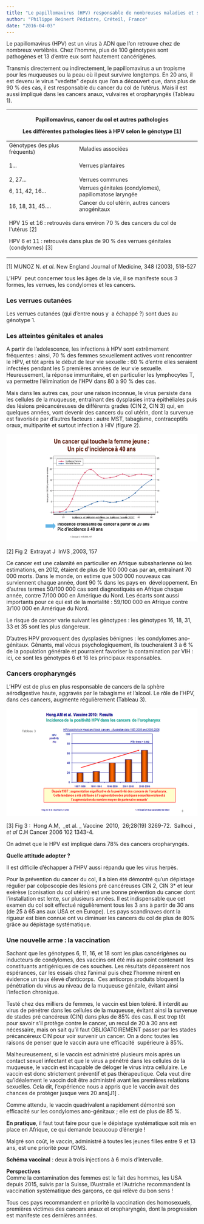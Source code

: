 ```yaml
---
title: "Le papillomavirus (HPV) responsable de nombreuses maladies et surtout du cancer du col de l'utérus"
author: "Philippe Reinert Pédiatre, Créteil, France"
date: "2016-04-03"
---
```


<div class="teaser"><p>Le papillomavirus (HPV) est un virus à ADN que l’on retrouve chez de nombreux vertébrés. Chez l’homme, plus de 100 génotypes sont pathogènes et 13 d’entre eux sont hautement cancérigènes.</p></div>

Transmis directement ou indirectement, le papillomavirus a un tropisme pour les muqueuses ou la peau où il peut survivre longtemps. En 20 ans, il est devenu le virus "vedette" depuis que l’on a découvert que, dans plus de 90 % des cas, il est responsable du cancer du col de l’utérus. Mais il est aussi impliqué dans les cancers anaux, vulvaires et oropharyngés (Tableau 1).

<table>

<thead>

<tr>

<th colspan="2" scope="col">

Papillomavirus, cancer du col et autres pathologies

Les différentes pathologies liées à HPV selon le génotype \[1\]

</th>

</tr>

</thead>

<tbody>

<tr>

<td>Génotypes  
(les plus fréquents)</td>

<td>Maladies associées</td>

</tr>

<tr>

<td>1...</td>

<td>

Verrues plantaires

</td>

</tr>

<tr>

<td>2, 27...</td>

<td>Verrues communes</td>

</tr>

<tr>

<td>6, 11, 42, 16...</td>

<td>Verrues génitales (condylomes),   
papillomatose laryngée</td>

</tr>

<tr>

<td>16, 18, 31, 45....</td>

<td>Cancer du col utérin,  
autres cancers anogénitaux</td>

</tr>

<tr>

<td colspan="2">

HPV 15 et 16 : retrouvés dans environ 70 % des cancers du col de l'utérus \[2\]

HPV 6 et 11 : retrouvés dans plus de 90 % des verrues génitales (condylomes) \[3\]

</td>

</tr>

</tbody>

</table>

\[1\] MUNOZ N. *et al.* New England Journal of Medicine, 348 (2003), 518-527

L’HPV  peut concerner tous les âges de la vie, il se manifeste sous 3 formes, les verrues, les condylomes et les cancers.

### Les verrues cutanées

Les verrues cutanées (qui d’entre nous y  a échappé ?) sont dues au génotype 1.

### Les atteintes génitales et anales

A partir de l’adolescence, les infections à HPV sont extrêmement fréquentes : ainsi, 70 % des femmes sexuellement actives vont rencontrer le HPV, et tôt après le début de leur vie sexuelle : 60 % d’entre elles seraient infectées pendant les 5 premières années de leur vie sexuelle.  
Heureusement, la réponse immunitaire, et en particulier les lymphocytes T, va permettre l’élimination de l’HPV dans 80 à 90 % des cas.

Mais dans les autres cas, pour une raison inconnue, le virus persiste dans les cellules de la muqueuse, entraînant des dysplasies intra épithéliales puis des lésions précancéreuses de différents grades (CIN 2, CIN 3) qui, en quelques années, vont devenir des cancers du col utérin, dont la survenue est favorisée par d’autres facteurs : autre MST, tabagisme, contraceptifs oraux, multiparité et surtout infection à HIV (figure 2).

![](image003-1.png)

\[2\] Fig 2  Extrayat J  InVS ,2003, 157

Ce cancer est une calamité en particulier en Afrique subsaharienne où les estimations, en 2012, étaient de plus de 100 000 cas par an, entraînant 70 000 morts. Dans le monde, on estime que 500 000 nouveaux cas surviennent chaque année, dont 90 % dans les pays en  développement. En d’autres termes 50/100 000 cas sont diagnostiqués en Afrique chaque année, contre 7/100 000 en Amérique du Nord. Les écarts sont aussi importants pour ce qui est de la mortalité : 59/100 000 en Afrique contre 3/100 000 en Amérique du Nord.

Le risque de cancer varie suivant les génotypes : les génotypes 16, 18, 31, 33 et 35 sont les plus dangereux.

D’autres HPV provoquent des dysplasies bénignes : les condylomes ano-génitaux. Gênants, mal vécus psychologiquement, ils toucheraient 3 à 6 % de la population générale et pourraient favoriser la contamination par VIH : ici, ce sont les génotypes 6 et 16 les principaux responsables.

### Cancers oropharyngés

L’HPV est de plus en plus responsable de cancers de la sphère aérodigestive haute, aggravés par le tabagisme et l’alcool. Le rôle de l’HPV, dans ces cancers, augmente régulièrement (Tableau 3).

![](image005-0.png)

\[3\] Fig 3 :  Hong A.M,  \_et al. \_ Vaccine  2010,  26;28(19) 3269-72.  Salhcci , *et al* C.H Cancer 2006 102 1343-4.

On admet que le HPV est impliqué dans 78% des cancers oropharyngés.

**Quelle attitude adopter ?**

Il est difficile d’échapper à l’HPV aussi répandu que les virus herpès.

Pour la prévention du cancer du col, il a bien été démontré qu’un dépistage régulier par colposcopie des lésions pré cancéreuses CIN 2, CIN 3\* et leur exérèse (conisation du col utérin) est une bonne prévention du cancer dont l’installation est lente, sur plusieurs années. Il est indispensable que cet examen du col soit effectué régulièrement tous les 3 ans à partir de 30 ans (de 25 à 65 ans aux USA et en Europe). Les pays scandinaves dont la rigueur est bien connue ont vu diminuer les cancers du col de plus de 80% grâce au dépistage systématique.

### Une nouvelle arme : la vaccination

Sachant que les génotypes 6, 11, 16, et 18 sont les plus cancérigènes ou inducteurs de condylomes, des vaccins ont été mis au point contenant  les constituants antigéniques de ces souches. Les résultats dépassèrent nos espérances, car les essais chez l’animal puis chez l’homme mirent en évidence un taux élevé d’anticorps.  Ces anticorps produits bloquent la pénétration du virus au niveau de la muqueuse génitale, évitant ainsi l’infection chronique.

Testé chez des milliers de femmes, le vaccin est bien toléré. Il interdit au virus de pénétrer dans les cellules de la muqueuse, évitant ainsi la survenue de stades pré cancéreux (CIN) dans plus de 85% des cas. Il est trop tôt pour savoir s’il protège contre le cancer, un recul de 20 à 30 ans est nécessaire, mais on sait qu’il faut OBLIGATOIREMENT passer par les stades précancéreux CIN pour voir survenir un cancer. On a donc toutes les raisons de penser que le vaccin aura une efficacité  supérieure à 85%.

Malheureusement, si le vaccin est administré plusieurs mois après un contact sexuel infectant et que le virus a pénétré dans les cellules de la muqueuse, le vaccin est incapable de déloger le virus intra cellulaire. Le vaccin est donc strictement préventif et pas thérapeutique. Cela veut dire qu’idéalement le vaccin doit être administré avant les premières relations sexuelles. Cela dit, l’expérience nous a appris que le vaccin avait des chances de protéger jusque vers 20 ans\[J1\] .

Comme attendu, le vaccin quadrivalent a rapidement démontré son efficacité sur les condylomes ano-génitaux ; elle est de plus de 85 %.

**En pratique**, il faut tout faire pour que le dépistage systématique soit mis en place en Afrique, ce qui demande beaucoup d’énergie !

Malgré son coût, le vaccin, administré à toutes les jeunes filles entre 9 et 13 ans, est une priorité pour l’OMS.

**Schéma vaccinal** : deux à trois injections à 6 mois d’intervalle.

**Perspectives**  
Comme la contamination des femmes est le fait des hommes, les USA depuis 2015, suivis par la Suisse, l’Australie et l’Autriche recommandent la vaccination systématique des garçons, ce qui relève du bon sens !

Tous ces pays recommandent en priorité la vaccination des homosexuels, premières victimes des cancers anaux et oropharyngés, dont la progression est manifeste ces dernières années.
